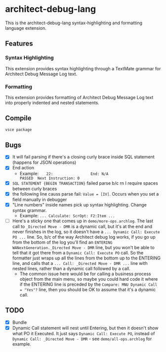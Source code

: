# architect-debug-lang

This is the architect-debug-lang syntax-highlighting and formatting language extension.

## Features

### Syntax Highlighting

This extension provides syntax highlighting through a TextMate grammar for Architect Debug Message Log text.

### Formatting

This extension provides formatting of Architect Debug Message Log text into properly indented and nested statements.

## Compile

```sh
vsce package
```

## Bugs

- [X] It will fail parsing if there's a closing curly brace inside SQL statement (happens for JSON operations)
- [X] End action
	- Example: `   22:                 End: N/A                                                          PASSED  Next Instruction: 0`
- [X] `SQL STATEMENT {BEGIN TRANSACTION}` failed parse b/c rn I require spaces between curly braces
- [X] the following line causs parse fail: `Value = [IV]`. Occurs when you set a field manually in debugger
- [X] "Line numbers" inside names pick up syntax highlighting. Change syntax grammar.
	- Example: `... Calculate: ScrOpt: F2:Item ...`
- [ ] Here's a sticky one that comes up in `demo/more-ops.archlog`. The last call to `_Directed Move - DMR` is a dynamic call, but it's at the end and never finishes in the log, so it doesn't have a `... Dynamic Call: Execute PO ...` line. So, b/c of the way Architect debug log works, if you go up from the bottom of the log you'll find an `ENTERING WANextGeneration._Directed Move - DMR` line, but you won't be able to tell that it got there from a `Dynamic Call: Execute PO` call. So the formatter just wraps up all the lines from the bottom up to the ENTERING line, and calls that a `... Call: _Directed Move - DMR ...` line with nested lines, rather than a dynamic call followed by a call.
	- The common issue here would be for calling a business process object from the main menu, so maybe you could hard code it where if the ENTERING line is preceded by the `Compare: MNU Dynamic Call = "Yes"?` line, then you should be OK to assume that it's a dynamic call. 

## TODO

- [X] Bundle
- [X] Dynamic Call statement will nest until Entering, but then it doesn't show what PO it Executed. It just says `Dynamic Call: Execute PO`, instead of `Dynamic Call: _Directed Move - DMR` - see `demo/all-ops.archlog` for example.